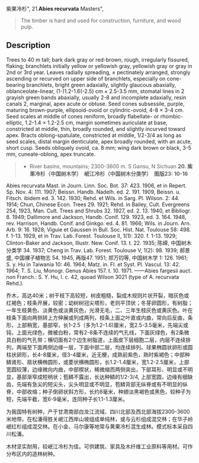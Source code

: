 紫果冷杉",
21.**Abies recurvata** Masters",

> The timber is hard and used for construction, furniture, and wood pulp.

## Description
Trees to 40 m tall; bark dark gray or red-brown, rough, irregularly fissured, flaking; branchlets initially yellow or yellowish gray, yellowish gray or gray in 2nd or 3rd year. Leaves radially spreading, ±  pectinately arranged, strongly ascending or recurved on upper side of branchlets, especially on cone-bearing branchlets, bright green adaxially, slightly glaucous abaxially, oblanceolate-linear, (1-)1.2-1.6(-2.5) cm ×  2.5-3.5 mm, stomatal lines in 2 grayish green bands abaxially, usually 2-8 and incomplete adaxially, resin canals 2, marginal, apex acute or obtuse. Seed cones subsessile, purple, maturing brown-purple, ellipsoid-ovoid or cylindric-ovoid, 4-8 ×  3-4 cm. Seed scales at middle of cones reniform, broadly flabellate- or rhombic-elliptic, 1.2-1.4 ×  1.2-2.5 cm, margin sometimes auriculate at base, constricted at middle, thin, broadly rounded, and slightly incurved toward apex. Bracts oblong-spatulate, constricted at middle, 1/2-3/4 as long as seed scales, distal margin denticulate, apex broadly rounded, with an acute, short cusp. Seeds obliquely ovoid, ca. 8 mm; wing dark brown or black, 3-5 mm, cuneate-oblong, apex truncate.

> *  River basins, mountains; 2300-3600 m. S Gansu, N Sichuan
**20. 紫果冷杉（中国树木学）　岷江冷杉（中国树木分类学）　图版23: 10-16**

Abies recurvata Mast. in Journ. Linn. Soc. Bot. 37: 423. 1906, et in Repert. Sp. Nov. 4: 111. 1907; Beissn. Handb. Nadelh. ed. 2. 191. 1909, Beissn. u. Fitsch. ibidem ed. 3. 142. 1930; Rehd. et Wils. in Sarg. Pl. Wilson. 2: 44. 1914; Chun, Chinese Econ. Trees 29. 1921; Rehd. in Bailey, Cult. Evergreens 254, 1923, Man. Cult. Trees and Shrubs 32. 1927, ed. 2. 13. 1940, et Bibliogr. 8. 1949; Dallimore and Jackson, Handb. Conif. 129. 1923, ed. 3. 164. 1948, rev. Harrison, Handb. Conif. and Ginkgo. ed. 4. 81. 1966; Wils. in Journ. Arn. Arb. 9: 16. 1928; Viguie et Gaussen in Bull. Soc. Hist. Nat. Toulouse 58: 498. f. 1-13. 1929, et in Trav. Lab. Forest. Toulouse Ⅱ, 1(1): 320. f. 1-13. 1929; Clinton-Baker and Jackson, Illustr. New. Conif. 13. t. 22. 1935; 陈嵘, 中国树木分类学 34. 1937; Cheng in Trav. Lab. Forest. Toulouse Ⅴ, 1(2): 98. 1939; 郝景盛, 中国裸子植物志 54. 1945, 再版47. 1951; 郑万钧等, 中国树木学 1: 126. 1961; S. y. Hu in Taiwania 10: 46. 1964; Matz. in. Fl. et Syst. Pl. Vascul. 13: 42. 1964; T. S. Liu, Monogr. Genus Abies 157. t. 10. 1971. ——Abies fargesii auct. non Franch.: S. Y. Hu, l. c. 42, quoad Wilson 3021 (type of A. recurvata Rehd.).

乔木，高达40米；树干枝下高较短，树皮粗糙，裂成木规则片状开裂，暗灰色或红褐色；枝条开展，较密；幼树树冠尖塔形，老则平顶状；冬芽卵圆形，有树脂；一年生枝黄色、淡黄色或淡黄灰色，光滑无毛，二、三年生枝灰色或黄灰色。叶在枝条下面向两侧转上方伸展或列成两列，枝条上面之叶直或内曲，常向后反曲，条形，上部稍宽，基部窄，长1-2.5（多为1.2-1.6)厘米，宽2.5-3.5毫米，先端尖或钝，上面光绿色，微被白粉，常有2-8条不连续的气孔线，下面灰绿色，有2条微具白粉的气孔带；横切面有2个边生树脂道，上面皮下层细胞二层，内层不连续排列，两端至下面两侧边缘一层，下面中部二层，均连续排列。球果椭圆状卵形或圆柱状卵形，长4-8厘米，径3-4厘米，近无梗，成熟前紫色，熟时紫褐色；中部种鳞肾形、扇状横椭圆形，或菱状横椭圆形，长1.2-1.4厘米，宽1.2-2.5厘米，上部宽圆较薄，边缘微向内曲，中部楔状，稀微缩而两侧突出，下部耳形、明显或不明显，基部渐窄成短柄状；苞鳞不露出，长达种鳞的1/2-3/4, 上部宽圆，边缘有细缺齿，先端有急尖的短尖头，尖头明显或不明显，苞鳞背部无纵脊或有不明显的纵脊，中部收缩；种子倒卵状斜方形，长约8毫米，种翅淡黑褐色或黑色，较种子为短，先端平截，宽6-9毫米，连同种子长1.1-1.3厘米。

为我国特有树种，产于甘肃南部白龙江流域、四川北部及西北部海拔2300-3600米地带。在松潘得胜关岷江西岸山坡组成单纯林，或与云杉组成混交林；在华子岭岷红杉组成混交林。在小金、马尔康等地常与黄果冷杉混生成林。模式标本采自四川松潘。

木材坚实耐用，较岷江冷杉为佳。可供建筑、家具及木纤维工业原料等用材。可作分布区内的造林树种。
